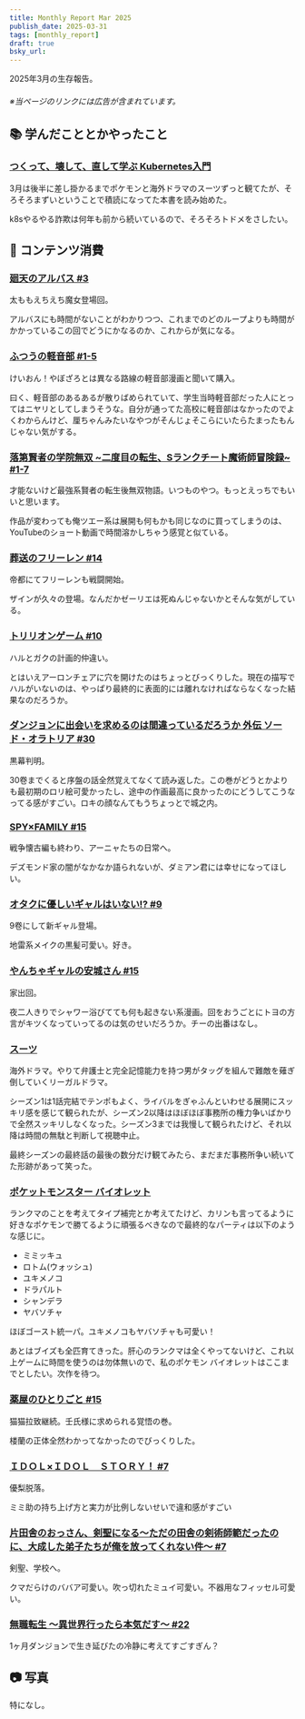 ```yaml
---
title: Monthly Report Mar 2025
publish_date: 2025-03-31
tags: [monthly_report]
draft: true
bsky_url: 
---
```


2025年3月の生存報告。

###### ※当ページのリンクには広告が含まれています。

## 📚 学んだこととかやったこと

### [つくって、壊して、直して学ぶ Kubernetes入門](https://amzn.to/4c22Caf)

3月は後半に差し掛かるまでポケモンと海外ドラマのスーツずっと観てたが、そろそろまずいということで積読になってた本書を読み始めた。

k8sやるやる詐欺は何年も前から続いているので、そろそろトドメをさしたい。

## 👾 コンテンツ消費

### [廻天のアルバス #3](https://amzn.to/4hCH4SR)

太ももえちえち魔女登場回。

アルバスにも時間がないことがわかりつつ、これまでのどのループよりも時間がかかっているこの回でどうにかなるのか、これからが気になる。

### [ふつうの軽音部 #1-5](https://amzn.to/4iuLEUw)

けいおん！やぼざろとは異なる路線の軽音部漫画と聞いて購入。

曰く、軽音部のあるあるが散りばめられていて、学生当時軽音部だった人にとってはニヤリとしてしまうそうな。自分が通ってた高校に軽音部はなかったのでよくわからんけど、厘ちゃんみたいなやつがそんじょそこらにいたらたまったもんじゃない気がする。

### [落第賢者の学院無双 \~二度目の転生、Sランクチート魔術師冒険録\~ #1-7](https://amzn.to/4bTiHz2)

才能ないけど最強系賢者の転生後無双物語。いつものやつ。もっとえっちでもいいと思います。

作品が変わっても俺ツエー系は展開も何もかも同じなのに買ってしまうのは、YouTubeのショート動画で時間溶かしちゃう感覚と似ている。

### [葬送のフリーレン #14](https://amzn.to/41NCI5o)

帝都にてフリーレンも戦闘開始。

ザインが久々の登場。なんだかゼーリエは死ぬんじゃないかとそんな気がしている。

### [トリリオンゲーム #10](https://amzn.to/4c2a19x)

ハルとガクの計画的仲違い。

とはいえアーロンチェアに穴を開けたのはちょっとびっくりした。現在の描写でハルがいないのは、やっぱり最終的に表面的には離れなければならなくなった結果なのだろうか。

### [ダンジョンに出会いを求めるのは間違っているだろうか 外伝 ソード・オラトリア #30](https://amzn.to/41NCwmG)

黒幕判明。

30卷までくると序盤の話全然覚えてなくて読み返した。この巻がどうとかよりも最初期のロリ絵可愛かったし、途中の作画最高に良かったのにどうしてこうなってる感がすごい。ロキの顔なんてもうちょっとで城之内。

### [SPY×FAMILY #15](https://amzn.to/4iCmdR2)

戦争懐古編も終わり、アーニャたちの日常へ。

デズモンド家の闇がなかなか語られないが、ダミアン君には幸せになってほしい。

### [オタクに優しいギャルはいない!? #9](https://amzn.to/4iAN4Nk)

9卷にして新ギャル登場。

地雷系メイクの黒髪可愛い。好き。

### [やんちゃギャルの安城さん #15](https://amzn.to/4iDOt5B)

家出回。

夜二人きりでシャワー浴びてても何も起きない系漫画。回をおうごとにトヨの方言がキツくなっていってるのは気のせいだろうか。チーの出番はなし。

### [スーツ](https://video.unext.jp/?td=SID0021186)

海外ドラマ。やりて弁護士と完全記憶能力を持つ男がタッグを組んで難敵を薙ぎ倒していくリーガルドラマ。

シーズン1は1話完結でテンポもよく、ライバルをぎゃふんといわせる展開にスッキリ感を感じて観られたが、シーズン2以降はほぼほぼ事務所の権力争いばかりで全然スッキリしなくなった。シーズン3までは我慢して観られたけど、それ以降は時間の無駄と判断して視聴中止。

最終シーズンの最終話の最後の数分だけ観てみたら、まだまだ事務所争い続いてた形跡があって笑った。

### [ポケットモンスター バイオレット](https://www.pokemon.co.jp/ex/sv_dlc/ja/)

ランクマのことを考えてタイプ補完とか考えてたけど、カリンも言ってるように好きなポケモンで勝てるように頑張るべきなので最終的なパーティは以下のような感じに。

- ミミッキュ
- ロトム(ウォッシュ)
- ユキメノコ
- ドラパルト
- シャンデラ
- ヤバソチャ

ほぼゴースト統一パ。ユキメノコもヤバソチャも可愛い！

あとはブイズも全匹育てきった。肝心のランクマは全くやってないけど、これ以上ゲームに時間を使うのは勿体無いので、私のポケモン バイオレットはここまでとしたい。次作を待つ。

### [薬屋のひとりごと #15](https://amzn.to/3RqwGTH)

猫猫拉致継続。壬氏様に求められる覚悟の巻。

楼蘭の正体全然わかってなかったのでびっくりした。

### [ＩＤＯＬ×ＩＤＯＬ　ＳＴＯＲＹ！ #7](https://amzn.to/3EdtOGz)

優梨脱落。

ミミ助の持ち上げ方と実力が比例しないせいで違和感がすごい

### [片田舎のおっさん、剣聖になる～ただの田舎の剣術師範だったのに、大成した弟子たちが俺を放ってくれない件～ #7](https://amzn.to/4jkV0SL)

剣聖、学校へ。

クマだらけのババア可愛い。吹っ切れたミュイ可愛い。不器用なフィッセル可愛い。

### [無職転生 ～異世界行ったら本気だす～ #22](https://amzn.to/3XN2KVi)

1ヶ月ダンジョンで生き延びたの冷静に考えてすごすぎん？

## 📷 写真

特になし。
